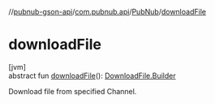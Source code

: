 //[pubnub-gson-api](../../../index.md)/[com.pubnub.api](../index.md)/[PubNub](index.md)/[downloadFile](download-file.md)

# downloadFile

[jvm]\
abstract fun [downloadFile](download-file.md)(): [DownloadFile.Builder](../../com.pubnub.api.endpoints.files/-download-file/-builder/index.md)

Download file from specified Channel.
